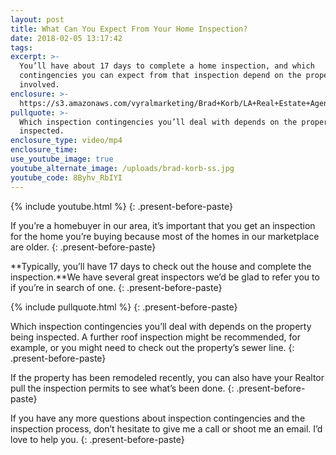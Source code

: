 ```yaml
---
layout: post
title: What Can You Expect From Your Home Inspection?
date: 2018-02-05 13:17:42
tags:
excerpt: >-
  You’ll have about 17 days to complete a home inspection, and which
  contingencies you can expect from that inspection depend on the property
  involved.
enclosure: >-
  https://s3.amazonaws.com/vyralmarketing/Brad+Korb/LA+Real+Estate+Agent-+What+Can+You+Expect+From+Your+Home+Inspection%253F.mp4
pullquote: >-
  Which inspection contingencies you’ll deal with depends on the property being
  inspected.
enclosure_type: video/mp4
enclosure_time:
use_youtube_image: true
youtube_alternate_image: /uploads/brad-korb-ss.jpg
youtube_code: 8Byhv_RbIYI
---
```



{% include youtube.html %}
{: .present-before-paste}

If you’re a homebuyer in our area, it’s important that you get an inspection for the home you’re buying because most of the homes in our marketplace are older.
{: .present-before-paste}

**Typically, you’ll have 17 days to check out the house and complete the inspection.**We have several great inspectors we’d be glad to refer you to if you’re in search of one.
{: .present-before-paste}

{% include pullquote.html %}
{: .present-before-paste}

Which inspection contingencies you’ll deal with depends on the property being inspected. A further roof inspection might be recommended, for example, or you might need to check out the property’s sewer line.
{: .present-before-paste}

If the property has been remodeled recently, you can also have your Realtor pull the inspection permits to see what’s been done.
{: .present-before-paste}

If you have any more questions about inspection contingencies and the inspection process, don’t hesitate to give me a call or shoot me an email. I’d love to help you.
{: .present-before-paste}